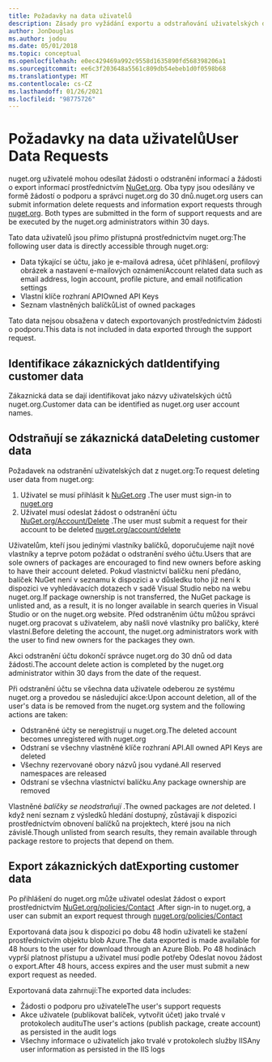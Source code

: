 ```yaml
---
title: Požadavky na data uživatelů
description: Zásady pro vyžádání exportu a odstraňování uživatelských dat
author: JonDouglas
ms.author: jodou
ms.date: 05/01/2018
ms.topic: conceptual
ms.openlocfilehash: e0ec429469a992c9558d1635890fd568398206a1
ms.sourcegitcommit: ee6c3f203648a5561c809db54ebeb1d0f0598b68
ms.translationtype: MT
ms.contentlocale: cs-CZ
ms.lasthandoff: 01/26/2021
ms.locfileid: "98775726"
---
```

# <a name="user-data-requests"></a><span data-ttu-id="28aaf-103">Požadavky na data uživatelů</span><span class="sxs-lookup"><span data-stu-id="28aaf-103">User Data Requests</span></span>

<span data-ttu-id="28aaf-104">nuget.org uživatelé mohou odesílat žádosti o odstranění informací a žádosti o export informací prostřednictvím [NuGet.org](https://www.nuget.org). Oba typy jsou odesílány ve formě žádostí o podporu a správci nuget.org do 30 dnů.</span><span class="sxs-lookup"><span data-stu-id="28aaf-104">nuget.org users can submit information delete requests and information export requests through [nuget.org](https://www.nuget.org). Both types are submitted in the form of support requests and are be executed by the nuget.org administrators within 30 days.</span></span>

<span data-ttu-id="28aaf-105">Tato data uživatelů jsou přímo přístupná prostřednictvím nuget.org:</span><span class="sxs-lookup"><span data-stu-id="28aaf-105">The following user data is directly accessible through nuget.org:</span></span>

* <span data-ttu-id="28aaf-106">Data týkající se účtu, jako je e-mailová adresa, účet přihlášení, profilový obrázek a nastavení e-mailových oznámení</span><span class="sxs-lookup"><span data-stu-id="28aaf-106">Account related data such as email address, login account, profile picture, and email notification settings</span></span>
* <span data-ttu-id="28aaf-107">Vlastní klíče rozhraní API</span><span class="sxs-lookup"><span data-stu-id="28aaf-107">Owned API Keys</span></span>
* <span data-ttu-id="28aaf-108">Seznam vlastněných balíčků</span><span class="sxs-lookup"><span data-stu-id="28aaf-108">List of owned packages</span></span>

<span data-ttu-id="28aaf-109">Tato data nejsou obsažena v datech exportovaných prostřednictvím žádosti o podporu.</span><span class="sxs-lookup"><span data-stu-id="28aaf-109">This data is not included in data exported through the support request.</span></span>

## <a name="identifying-customer-data"></a><span data-ttu-id="28aaf-110">Identifikace zákaznických dat</span><span class="sxs-lookup"><span data-stu-id="28aaf-110">Identifying customer data</span></span>

<span data-ttu-id="28aaf-111">Zákaznická data se dají identifikovat jako názvy uživatelských účtů nuget.org.</span><span class="sxs-lookup"><span data-stu-id="28aaf-111">Customer data can be identified as nuget.org user account names.</span></span>

## <a name="deleting-customer-data"></a><span data-ttu-id="28aaf-112">Odstraňují se zákaznická data</span><span class="sxs-lookup"><span data-stu-id="28aaf-112">Deleting customer data</span></span>

<span data-ttu-id="28aaf-113">Požadavek na odstranění uživatelských dat z nuget.org:</span><span class="sxs-lookup"><span data-stu-id="28aaf-113">To request deleting user data from nuget.org:</span></span>

1. <span data-ttu-id="28aaf-114">Uživatel se musí přihlásit k [NuGet.org](https://www.nuget.org) .</span><span class="sxs-lookup"><span data-stu-id="28aaf-114">The user must sign-in to [nuget.org](https://www.nuget.org)</span></span>
1. <span data-ttu-id="28aaf-115">Uživatel musí odeslat žádost o odstranění účtu [NuGet.org/Account/Delete](https://www.nuget.org/account/delete) .</span><span class="sxs-lookup"><span data-stu-id="28aaf-115">The user must submit a request for their account to be deleted [nuget.org/account/delete](https://www.nuget.org/account/delete)</span></span>

<span data-ttu-id="28aaf-116">Uživatelům, kteří jsou jedinými vlastníky balíčků, doporučujeme najít nové vlastníky a teprve potom požádat o odstranění svého účtu.</span><span class="sxs-lookup"><span data-stu-id="28aaf-116">Users that are sole owners of packages are encouraged to find new owners before asking to have their account deleted.</span></span> <span data-ttu-id="28aaf-117">Pokud vlastnictví balíčku není předáno, balíček NuGet není v seznamu k dispozici a v důsledku toho již není k dispozici ve vyhledávacích dotazech v sadě Visual Studio nebo na webu nuget.org.</span><span class="sxs-lookup"><span data-stu-id="28aaf-117">If package ownership is not transferred, the NuGet package is unlisted and, as a result, it is no longer available in search queries in Visual Studio or on the nuget.org website.</span></span> <span data-ttu-id="28aaf-118">Před odstraněním účtu můžou správci nuget.org pracovat s uživatelem, aby našli nové vlastníky pro balíčky, které vlastní.</span><span class="sxs-lookup"><span data-stu-id="28aaf-118">Before deleting the account, the nuget.org administrators work with the user to find new owners for the packages they own.</span></span>

<span data-ttu-id="28aaf-119">Akci odstranění účtu dokončí správce nuget.org do 30 dnů od data žádosti.</span><span class="sxs-lookup"><span data-stu-id="28aaf-119">The account delete action is completed by the nuget.org administrator within 30 days from the date of the request.</span></span>

<span data-ttu-id="28aaf-120">Při odstranění účtu se všechna data uživatele odeberou ze systému nuget.org a provedou se následující akce:</span><span class="sxs-lookup"><span data-stu-id="28aaf-120">Upon account deletion, all of the user's data is be removed from the nuget.org system and the following actions are taken:</span></span>

* <span data-ttu-id="28aaf-121">Odstraněné účty se neregistrují u nuget.org.</span><span class="sxs-lookup"><span data-stu-id="28aaf-121">The deleted account becomes unregistered with nuget.org</span></span>
* <span data-ttu-id="28aaf-122">Odstraní se všechny vlastněné klíče rozhraní API.</span><span class="sxs-lookup"><span data-stu-id="28aaf-122">All owned API Keys are deleted</span></span>
* <span data-ttu-id="28aaf-123">Všechny rezervované obory názvů jsou vydané.</span><span class="sxs-lookup"><span data-stu-id="28aaf-123">All reserved namespaces are released</span></span>
* <span data-ttu-id="28aaf-124">Odstraní se všechna vlastnictví balíčku.</span><span class="sxs-lookup"><span data-stu-id="28aaf-124">Any package ownership are removed</span></span>

<span data-ttu-id="28aaf-125">Vlastněné *balíčky se neodstraňují* .</span><span class="sxs-lookup"><span data-stu-id="28aaf-125">The owned packages are *not* deleted.</span></span> <span data-ttu-id="28aaf-126">I když není seznam z výsledků hledání dostupný, zůstávají k dispozici prostřednictvím obnovení balíčků na projektech, které jsou na nich závislé.</span><span class="sxs-lookup"><span data-stu-id="28aaf-126">Though unlisted from search results, they remain available through package restore to projects that depend on them.</span></span>

## <a name="exporting-customer-data"></a><span data-ttu-id="28aaf-127">Export zákaznických dat</span><span class="sxs-lookup"><span data-stu-id="28aaf-127">Exporting customer data</span></span>

<span data-ttu-id="28aaf-128">Po přihlášení do nuget.org může uživatel odeslat žádost o export prostřednictvím [NuGet.org/policies/Contact](https://www.nuget.org/policies/Contact) .</span><span class="sxs-lookup"><span data-stu-id="28aaf-128">After sign-in to nuget.org, a user can submit an export request through [nuget.org/policies/Contact](https://www.nuget.org/policies/Contact)</span></span>

<span data-ttu-id="28aaf-129">Exportovaná data jsou k dispozici po dobu 48 hodin uživateli ke stažení prostřednictvím objektu blob Azure.</span><span class="sxs-lookup"><span data-stu-id="28aaf-129">The data exported is made available for 48 hours to the user for download through an Azure Blob.</span></span> <span data-ttu-id="28aaf-130">Po 48 hodinách vyprší platnost přístupu a uživatel musí podle potřeby Odeslat novou žádost o export.</span><span class="sxs-lookup"><span data-stu-id="28aaf-130">After 48 hours, access expires and the user must submit a new export request as needed.</span></span>

<span data-ttu-id="28aaf-131">Exportovaná data zahrnují:</span><span class="sxs-lookup"><span data-stu-id="28aaf-131">The exported data includes:</span></span>

* <span data-ttu-id="28aaf-132">Žádosti o podporu pro uživatele</span><span class="sxs-lookup"><span data-stu-id="28aaf-132">The user's support requests</span></span>
* <span data-ttu-id="28aaf-133">Akce uživatele (publikovat balíček, vytvořit účet) jako trvalé v protokolech auditu</span><span class="sxs-lookup"><span data-stu-id="28aaf-133">The user's actions (publish package, create account) as persisted in the audit logs</span></span>
* <span data-ttu-id="28aaf-134">Všechny informace o uživatelích jako trvalé v protokolech služby IIS</span><span class="sxs-lookup"><span data-stu-id="28aaf-134">Any user information as persisted in the IIS logs</span></span>
